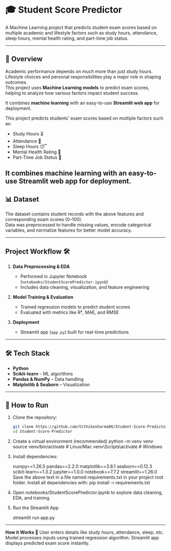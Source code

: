 # 🎓 Student Score Predictor  

A Machine Learning project that predicts student exam scores based on multiple academic and lifestyle factors such as study hours, attendance, sleep hours, mental health rating, and part-time job status.  

---

## 📌 Overview
Academic performance depends on much more than just study hours. Lifestyle choices and personal responsibilities play a major role in shaping outcomes.  
This project uses **Machine Learning models** to predict exam scores, helping to analyze how various factors impact student success.  

It combines **machine learning** with an easy-to-use **Streamlit web app** for deployment.

This project predicts students' exam scores based on multiple factors such as:
- Study Hours ⏳
- Attendance 📅
- Sleep Hours 😴
- Mental Health Rating 🧠
- Part-Time Job Status 💼

It combines **machine learning** with an easy-to-use **Streamlit web app** for deployment.
---

## 📊 Dataset
The dataset contains student records with the above features and corresponding exam scores (0–100).  
Data was preprocessed to handle missing values, encode categorical variables, and normalize features for better model accuracy.  

---
## Project Workflow 🛠️

1. **Data Preprocessing & EDA**
   - Performed in Jupyter Notebook (`notebooks/StudentScorePredictor.ipynb`)
   - Includes data cleaning, visualization, and feature engineering

2. **Model Training & Evaluation**
   - Trained regression models to predict student scores
   - Evaluated with metrics like R², MAE, and RMSE

3. **Deployment**
   - Streamlit app (`app.py`) built for real-time predictions

---

## 🛠️ Tech Stack
- **Python**  
- **Scikit-learn** – ML algorithms  
- **Pandas & NumPy** – Data handling  
- **Matplotlib & Seaborn** – Visualization  

---

## 🚀 How to Run
1. Clone the repository:
   ```bash
   git clone https://github.com/Vithikasharma06/Student-Score-Predictor.git
   cd Student-Score-Predictor

2. Create a virtual environment (recommended)
   python -m venv venv
   source venv/bin/activate   # Linux/Mac
   venv\Scripts\activate      # Windows

3. Install dependencies:
   
   numpy==1.26.5
   pandas==2.2.0
   matplotlib==3.8.1
   seaborn==0.12.3
   scikit-learn==1.3.2
   jupyter==1.0.0
   notebook==7.7.2
   streamlit==1.26.0
  Save the above text in a file named requirements.txt in your project root folder.
  Install all dependencies with:
  pip install -r requirements.txt

5. Open notebooks/StudentScorePredictor.ipynb to explore data cleaning, EDA, and training.

6. Run the Streamlit App

   streamlit run app.py 

---

**How it Works 🔮**
  User enters details like study hours, attendance, sleep, etc.
  Model processes inputs using trained regression algorithm.
  Streamlit app displays predicted exam score instantly.
